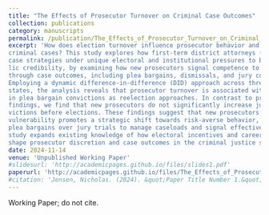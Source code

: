 ```yaml
---
title: "The Effects of Prosecutor Turnover on Criminal Case Outcomes"
collection: publications
category: manuscripts
permalink: /publication/The_Effects_of_Prosecutor_Turnover_on_Criminal_Case_Outcomes
excerpt: 'How does election turnover influence prosecutor behavior and the outcomes of
criminal cases? This study explores how first-term district attorneys (DAs) adjust
case strategies under unique electoral and institutional pressures to build pub-
lic credibility, by examining how new prosecutors signal competence to voters
through case outcomes, including plea bargains, dismissals, and jury convictions.
Employing a dynamic difference-in-difference (DID) approach across three U.S.
states, the analysis reveals that prosecutor turnover is associated with an increase
in plea bargain convictions as reelection approaches. In contrast to prior research
findings, we find that new prosecutors do not significantly increase jury trial con-
victions before elections. These findings suggest that new prosecutors’ electoral
vulnerability promotes a strategic shift towards risk-averse behavior, prioritizing
plea bargains over jury trials to manage caseloads and signal effectiveness. This
study expands existing knowledge of how electoral incentives and career concerns
shape prosecutor discretion and case outcomes in the criminal justice system.'
date: 2024-11-14
venue: 'Unpublished Working Paper'
#slidesurl: 'http://academicpages.github.io/files/slides1.pdf'
paperurl: 'http://academicpages.github.io/files/The_Effects_of_Prosecutor_Turnover_on_Criminal_Case_Outcomes_11-14.pdf'
#citation: 'Jensen, Nicholas. (2024). &quot;Paper Title Number 1.&quot; <i>Journal 1</i>. 1(1).'
---
```

Working Paper; do not cite.
